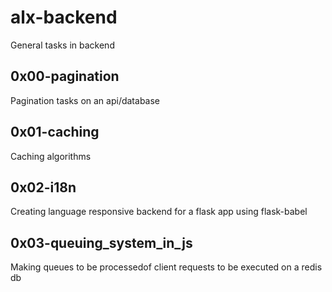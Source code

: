 # alx-backend
General tasks in backend

## 0x00-pagination
Pagination tasks on an api/database

## 0x01-caching
Caching algorithms

## 0x02-i18n
Creating language responsive backend for a flask app using flask-babel

## 0x03-queuing_system_in_js
Making queues to be processedof client requests to be executed on a redis db
